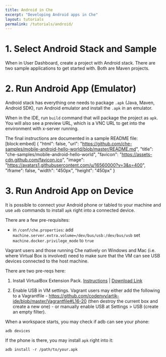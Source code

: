 ```yaml
---
title: Android in Che
excerpt: "Developing Android apps in Che"
layout: tutorials
permalink: /tutorials/android/
---
```

# 1. Select Android Stack and Sample  
When in User Dashboard, create a project with Android stack. There are two sample applications to get started with. Both are Maven projects.
# 2. Run Android App (Emulator)  
Android stack has everything one needs to package `.apk` (Java, Maven, Android SDK), run Android emulator and install the `.apk` in an emulator.

When in the IDE, run `build` command that will package the project as `apk`. You will also see a preview URL, which is a VNC URL to get into the environment with x-server running.

The final instructions are documented in a sample README file:
[block:embed]
{
  "html": false,
  "url": "https://github.com/che-samples/mobile-android-hello-world/blob/master/README.md",
  "title": "che-samples/mobile-android-hello-world",
  "favicon": "https://assets-cdn.github.com/favicon.ico",
  "image": "https://avatars1.githubusercontent.com/u/16560000?v=3&s=400",
  "iframe": false,
  "width": "450px",
  "height": "450px"
}

# 3. Run Android App on Device  
It is possible to connect your Android phone or tabled to your machine and use `adb` commands to install `apk` right into a connected device.

There are a few pre-requisites:

* in `/conf/che.properties`:
add `machine.server.extra.volume=/dev/bus/usb:/dev/bus/usb`
set `machine.docker.privilege_mode` to `true`

Vagrant users and those running Che natively on Windows and Mac (i.e. where Virtual Box is involved) need to make sure that the VM can see USB devices connected to the host machine.

There are two pre-reqs here:

1. Install VirtualBox Extension Pack. [Instructions](http://www.htpcbeginner.com/install-virtualbox-extension-pack-on-linux-windows/) | [Download Link](http://download.virtualbox.org/virtualbox/5.0.16/Oracle_VM_VirtualBox_Extension_Pack-5.0.16.vbox-extpack)

2. Enable USB in VM settings.
Vagrant users may either add the following to a Vagrantfile - https://github.com/codenvy/artik-ide/blob/master/Vagrantfile#L16-20 (then destroy the current box and create a new one) - or manually enable USB at Settings > USB (create an empty filter).

When a workspace starts, you may check if adb can see your phone:

`adb devices`

If the phone is there, you may install `apk` right into it:

`adb install -r /path/to/your.apk`
